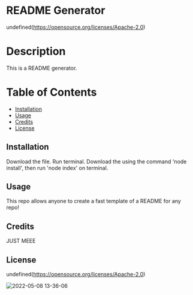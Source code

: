 # README Generator

undefined(https://opensource.org/licenses/Apache-2.0)

# Description
This is a README generator.

# Table of Contents

- [Installation](#Installation)
- [Usage](#Usage)
- [Credits](#Credits)
- [License](#License)

## Installation

Download the file. Run terminal. Download the using the command 'node install', then run 'node index' on terminal.

## Usage

This repo allows anyone to create a fast template of a README for any repo!

## Credits

JUST MEEE

## License

undefined(https://opensource.org/licenses/Apache-2.0)

![2022-05-08 13-36-06](https://user-images.githubusercontent.com/98782803/167308571-2d9375ce-9b2c-4da0-bcf4-a53ae7af1ca3.gif)

